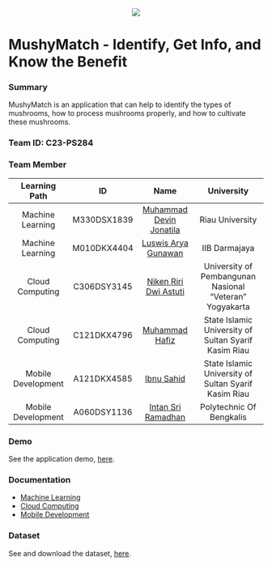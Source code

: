 <p align="center">
  <img src="https://user-images.githubusercontent.com/97390837/245878082-301a6497-daf0-4ee5-a96d-2cad8031a097.png">
</p>

# MushyMatch - Identify, Get Info, and Know the Benefit

### Summary
MushyMatch is an application that can help to identify the types of mushrooms, how to process mushrooms properly, and how to cultivate these mushrooms.

### Team ID: C23-PS284

### Team Member 

| Learning Path | ID | Name | University |
| :---------: | :---------------------------: | :--------------------: | :-----------------------------------------: |
| Machine Learning | M330DSX1839 | [Muhammad Devin Jonatila](https://github.com/mhddevin) | Riau University | 
| Machine Learning | M010DKX4404 | [Luswis Arya Gunawan](https://github.com/luswisarya) | IIB Darmajaya |
| Cloud Computing | C306DSY3145 | [Niken Riri Dwi Astuti](https://github.com/nikenriri) | University of Pembangunan Nasional “Veteran” Yogyakarta |
| Cloud Computing | C121DKX4796 | [Muhammad Hafiz](https://github.com/Fiiizzz) | State Islamic University of Sultan Syarif Kasim Riau |
| Mobile Development | A121DKX4585 | [Ibnu Sahid](https://github.com/IBNU-SAHID) | State Islamic University of Sultan Syarif Kasim Riau |
| Mobile Development | A060DSY1136 | [Intan Sri Ramadhan](https://github.com/intansriramadhan) | Polytechnic Of Bengkalis |

### Demo 
See the application demo, [here]().

### Documentation
- [Machine Learning](https://github.com/luswisarya/ML-MushyMatch)
- [Cloud Computing](https://github.com/nikenriri/APIMD-MushyMatch2)
- [Mobile Development](https://github.com/IBNU-SAHID/MushyMatch)


### Dataset
See and download the dataset, [here](https://drive.google.com/drive/folders/1c2yqdQncNwAM5s0Z2LxaDW2uiIBxFjCy?usp=sharing).
